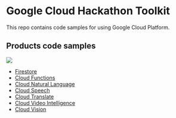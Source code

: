 # Google Cloud Hackathon Toolkit

This repo contains code samples for using Google Cloud Platform.

## Products code samples

![](https://www.gstatic.com/images/branding/product/2x/firebase_96dp.png)

- [Firestore](firestore/README.md)
- [Cloud Functions](functions/README.md)
- [Cloud Natural Language](language/README.md)
- [Cloud Speech](speech/README.md)
- [Cloud Translate](translate/README.md)
- [Cloud Video Intelligence](video/README.md)
- [Cloud Vision](vision/README.md)
